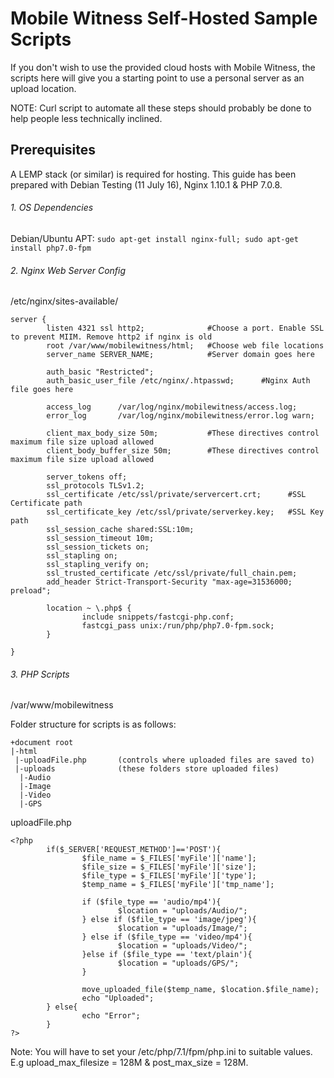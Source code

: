 # Mobile Witness Self-Hosted Sample Scripts

If you don't wish to use the provided cloud hosts with Mobile Witness, the scripts here will give you a starting point to use a personal server as an upload location.

NOTE: Curl script to automate all these steps should probably be done to help people less technically inclined.

## Prerequisites

A LEMP stack (or similar) is required for hosting. This guide has been prepared with Debian Testing (11 July 16), Nginx 1.10.1 & PHP 7.0.8.

###### 1. OS Dependencies
Debian/Ubuntu APT: `sudo apt-get install nginx-full; sudo apt-get install php7.0-fpm`

###### 2. Nginx Web Server Config
/etc/nginx/sites-available/

```
server {
        listen 4321 ssl http2;              #Choose a port. Enable SSL to prevent MIIM. Remove http2 if nginx is old
        root /var/www/mobilewitness/html;   #Choose web file locations
        server_name SERVER_NAME;            #Server domain goes here
        
        auth_basic "Restricted";
        auth_basic_user_file /etc/nginx/.htpasswd;      #Nginx Auth file goes here
        
        access_log      /var/log/nginx/mobilewitness/access.log;
        error_log       /var/log/nginx/mobilewitness/error.log warn;

        client_max_body_size 50m;           #These directives control maximum file size upload allowed
        client_body_buffer_size 50m;        #These directives control maximum file size upload allowed

        server_tokens off;
        ssl_protocols TLSv1.2;
        ssl_certificate /etc/ssl/private/servercert.crt;      #SSL Certificate path
        ssl_certificate_key /etc/ssl/private/serverkey.key;   #SSL Key path
        ssl_session_cache shared:SSL:10m;
        ssl_session_timeout 10m;
        ssl_session_tickets on;
        ssl_stapling on;
        ssl_stapling_verify on;
        ssl_trusted_certificate /etc/ssl/private/full_chain.pem;
        add_header Strict-Transport-Security "max-age=31536000; preload";

        location ~ \.php$ {
                include snippets/fastcgi-php.conf;
                fastcgi_pass unix:/run/php/php7.0-fpm.sock;
        }

}
```

###### 3. PHP Scripts
/var/www/mobilewitness

Folder structure for scripts is as follows:
```
+document root
|-html
 |-uploadFile.php       (controls where uploaded files are saved to)
 |-uploads              (these folders store uploaded files)
  |-Audio
  |-Image
  |-Video
  |-GPS
```

uploadFile.php
```
<?php
        if($_SERVER['REQUEST_METHOD']=='POST'){
                $file_name = $_FILES['myFile']['name'];
                $file_size = $_FILES['myFile']['size'];
                $file_type = $_FILES['myFile']['type'];
                $temp_name = $_FILES['myFile']['tmp_name'];

                if ($file_type == 'audio/mp4'){
                        $location = "uploads/Audio/";
                } else if ($file_type == 'image/jpeg'){
                        $location = "uploads/Image/";
                } else if ($file_type == 'video/mp4'){
                        $location = "uploads/Video/";
                }else if ($file_type == 'text/plain'){
                        $location = "uploads/GPS/";
                }

                move_uploaded_file($temp_name, $location.$file_name);
                echo "Uploaded";
        } else{
                echo "Error";
        }
?>
```
Note: You will have to set your /etc/php/7.1/fpm/php.ini to suitable values. E.g upload_max_filesize = 128M & post_max_size = 128M.
